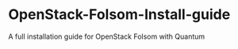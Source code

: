 OpenStack-Folsom-Install-guide
==============================

A full installation guide for OpenStack Folsom with Quantum